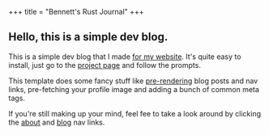 +++
title = "Bennett's Rust Journal"
+++

## Hello, this is a simple dev blog.

This is a simple dev blog that I made [for my website](https://bennett.dev).
It's quite easy to install, just go to the [project page](https://github.com/bennetthardwick/simple-dev-blog-zola-starter) and follow the prompts.

This template does some fancy stuff like [pre-rendering](https://developer.mozilla.org/en-US/docs/Web/HTML/Preloading_content) blog posts and nav links,
pre-fetching your profile image and adding a bunch of common meta tags.

If you're still making up your mind, feel fee to take a look around by clicking the [about](/about/) and [blog](/blog/) nav links.
